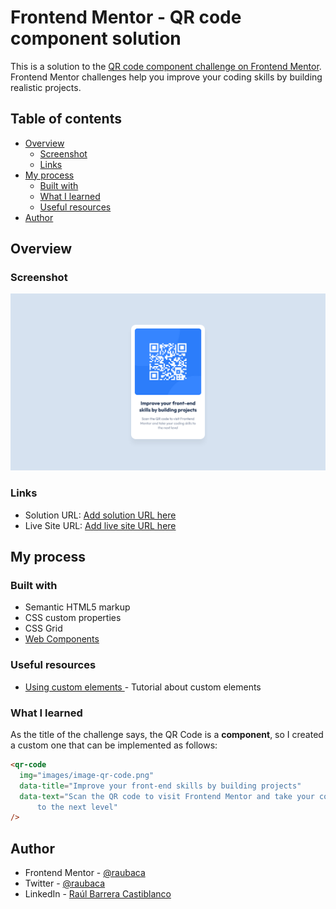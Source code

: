 # Frontend Mentor - QR code component solution

This is a solution to the [QR code component challenge on Frontend Mentor](https://www.frontendmentor.io/challenges/qr-code-component-iux_sIO_H). Frontend Mentor challenges help you improve your coding skills by building realistic projects.

## Table of contents

- [Overview](#overview)
  - [Screenshot](#screenshot)
  - [Links](#links)
- [My process](#my-process)
  - [Built with](#built-with)
  - [What I learned](#what-i-learned)
  - [Useful resources](#useful-resources)
- [Author](#author)

## Overview

### Screenshot

![QR Code Component](./screenshot.png)

### Links

- Solution URL: [Add solution URL here](https://your-solution-url.com)
- Live Site URL: [Add live site URL here](https://your-live-site-url.com)

## My process

### Built with

- Semantic HTML5 markup
- CSS custom properties
- CSS Grid
- [Web Components](https://developer.mozilla.org/en-US/docs/web/web_components)

### Useful resources

- [Using custom elements
  ](https://developer.mozilla.org/en-US/docs/Web/Web_Components/Using_custom_elements) - Tutorial about custom elements

### What I learned

As the title of the challenge says, the QR Code is a **component**, so I created a custom one that can be implemented as follows:

```html
<qr-code
  img="images/image-qr-code.png"
  data-title="Improve your front-end skills by building projects"
  data-text="Scan the QR code to visit Frontend Mentor and take your coding skills
      to the next level"
/>
```

## Author

- Frontend Mentor - [@raubaca](https://www.frontendmentor.io/profile/raubaca)
- Twitter - [@raubaca](https://www.twitter.com/raubaca)
- LinkedIn - [Raúl Barrera Castiblanco](https://www.linkedin.com/in/raubaca/)
